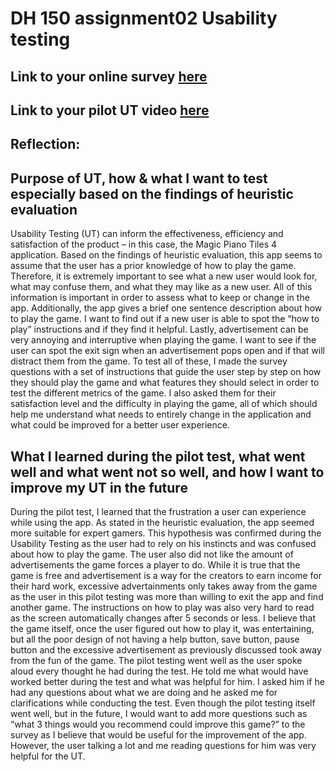 # DH 150 assignment02 Usability testing

## Link to your online survey [here](https://forms.gle/nLCm5j1wg1DmyyGKA)

## Link to your pilot UT video [here]()

## Reflection:

## Purpose of UT, how & what I want to test especially based on the findings of heuristic evaluation

Usability Testing (UT) can inform the effectiveness, efficiency and satisfaction of the product – in this case, the Magic Piano Tiles 4 application. Based on the findings of heuristic evaluation, this app seems to assume that the user has a prior knowledge of how to play the game. Therefore, it is extremely important to see what a new user would look for, what may confuse them, and what they may like as a new user. All of this information is important in order to assess what to keep or change in the app. Additionally, the app gives a brief one sentence description about how to play the game. I want to find out if a new user is able to spot the “how to play” instructions and if they find it helpful. Lastly, advertisement can be very annoying and interruptive when playing the game. I want to see if the user can spot the exit sign when an advertisement pops open and if that will distract them from the game. To test all of these, I made the survey questions with a set of instructions that guide the user step by step on how they should play the game and what features they should select in order to test the different metrics of the game. I also asked them for their satisfaction level and the difficulty in playing the game, all of which should help me understand what needs to entirely change in the application and what could be improved for a better user experience. 

## What I learned during the pilot test, what went well and what went not so well, and how I want to improve my UT in the future

During the pilot test, I learned that the frustration a user can experience while using the app. As stated in the heuristic evaluation, the app seemed more suitable for expert gamers. This hypothesis was confirmed during the Usability Testing as the user had to rely on his instincts and was confused about how to play the game. The user also did not like the amount of advertisements the game forces a player to do. While it is true that the game is free and advertisement is a way for the creators to earn income for their hard work, excessive advertainments only takes away from the game as the user in this pilot testing was more than willing to exit the app and find another game. The instructions on how to play was also very hard to read as the screen automatically changes after 5 seconds or less. I believe that the game itself, once the user figured out how to play it, was entertaining, but all the poor design of not having a help button, save button, pause button and the excessive advertisement as previously discussed took away from the fun of the game. The pilot testing went well as the user spoke aloud every thought he had during the test. He told me what would have worked better during the test and what was helpful for him. I asked him if he had any questions about what we are doing and he asked me for clarifications while conducting the test. Even though the pilot testing itself went well, but in the future, I would want to add more questions such as “what 3 things would you recommend could improve this game?” to the survey as I believe that would be useful for the improvement of the app. However, the user talking a lot and me reading questions for him was very helpful for the UT. 
